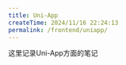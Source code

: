 ```yaml
---
title: Uni-App
createTime: 2024/11/16 22:24:13
permalink: /frontend/uniapp/
---
```


这里记录Uni-App方面的笔记